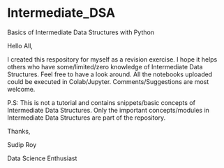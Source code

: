 # Intermediate_DSA
Basics of Intermediate Data Structures with Python

Hello All,

I created this respository for myself as a revision exercise. I hope it helps others who have some/limited/zero knowledge of Intermediate Data Structures. Feel free to have a look around. All the notebooks uploaded could be executed in Colab/Jupyter. Comments/Suggestions are most welcome.

P.S: This is not a tutorial and contains snippets/basic concepts of Intermediate Data Structures. Only the important concepts/modules in Intermediate Data Structures are part of the repository.

Thanks,

Sudip Roy

Data Science Enthusiast
